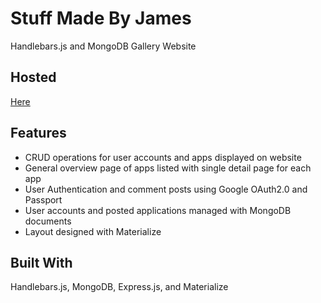 # Stuff Made By James

Handlebars.js and MongoDB Gallery Website

## Hosted

[Here](http://www.stuffmadebyjames.com)

## Features

- CRUD operations for user accounts and apps displayed on website
- General overview page of apps listed with single detail page for each app
- User Authentication and comment posts using Google OAuth2.0 and Passport
- User accounts and posted applications managed with MongoDB documents 
- Layout designed with Materialize

## Built With

Handlebars.js, MongoDB, Express.js, and Materialize
